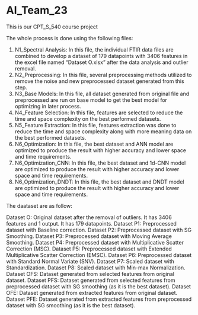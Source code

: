 # AI_Team_23
This is our CPT_S_540 course project <br>

The whole process is done using the following files:
1.	N1_Spectral Analysis: In this file, the individual FTIR data files are combined to develop a dataset of 179 datapoints with 3406 features in the excel file named “Dataset O.xlsx” after the data analysis and outlier removal.
2.	N2_Preprocessing: In this file, several preprocessing methods utilized to remove the noise and new preprocessed dataset generated from this step.
3.	N3_Base Models: In this file, all dataset generated from original file and preprocessed are run on base model to get the best model for optimizing in later process.
4.	N4_Feature Selection: In this file, features are selected to reduce the time and space complexity on the best performed datasets.
5.	N5_Feature Extraction: In this file, features extraction was done to reduce the time and space complexity along with more meaning data on the best performed datasets.
6.	N6_Optimization: In this file, the best dataset and ANN model are optimized to produce the result with higher accuracy and lower space and time requirements.
7.	N6_Optimization_CNN: In this file, the best dataset and 1d-CNN model are optimized to produce the result with higher accuracy and lower space and time requirements.
8.	N6_Optimization_DNDT: In this file, the best dataset and DNDT model are optimized to produce the result with higher accuracy and lower space and time requirements.

The daataset are as follow:

Dataset O: Original dataset after the removal of outliers. It has 3406 features and 1 output. It has 179 datapoints.
Dataset P1: Preprocessed dataset with Baseline correction.
Dataset P2: Preprocessed dataset with SG Smoothing.
Dataset P3: Preprocessed dataset with Moving Average Smoothing.
Dataset P4: Preprocessed dataset with Multiplicative Scatter Correction (MSC).
Dataset P5: Preprocessed dataset with Extended Multiplicative Scatter Correction (EMSC).
Dataset P6: Preprocessed dataset with Standard Normal Variate (SNV).
Dataset P7: Scaled dataset with Standardization.
Dataset P8: Scaled dataset with Min-max Normalization.
Dataset OFS: Dataset generated from selected features from original dataset.
Dataset PFS: Dataset generated from selected features from preprocessed dataset with SG smoothing (as it is the best dataset).
Dataset OFE: Dataset generated from extracted features from original dataset.
Dataset PFE: Dataset generated from extracted features from preprocessed dataset with SG smoothing (as it is the best dataset).

